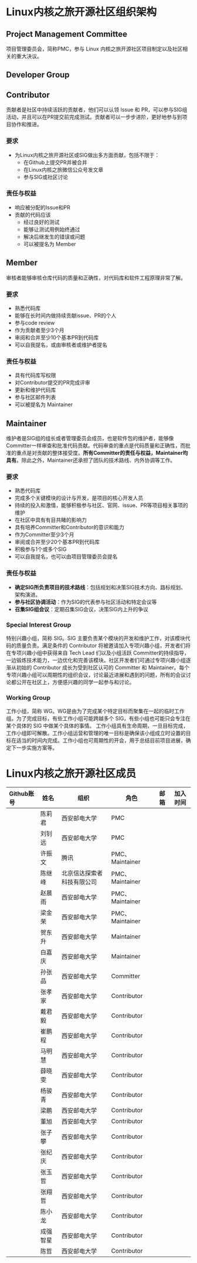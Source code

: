# Linux内核之旅开源社区组织架构

## Project Management Committee

项目管理委员会，简称PMC，参与 Linux 内核之旅开源社区项目制定以及社区相关的重大决议。

## Developer Group
## Contributor

贡献者是社区中持续活跃的贡献者，他们可以认领 Issue 和 PR，可以参与SIG组活动，并且可以在PR提交前完成测试。贡献者可以一步步进阶，更好地参与到项目协作和推进。

### 要求

- 为Linux内核之旅开源社区或SIG做出多方面贡献，包括不限于：
  - 在Github上提交PR并被合并
  - 在Linux内核之旅微信公众号发文章
  - 参与SIG或社区讨论

### 责任与权益

- 响应被分配的Issue和PR
- 贡献的代码应该
  - 经过良好的测试
  - 能够让测试用例始终通过
  - 解决后继发生的错误或问题
  - 可以被提名为 Member

## Member

审核者能够审核仓库代码的质量和正确性，对代码库和软件工程原理非常了解。

### 要求

- 熟悉代码库
- 能够在长时间内做持续贡献issue、PR的个人
- 参与code review
- 作为贡献者至少3个月
- 审阅和合并至少10个基本PR到代码库
- 可以自我提名，或由审核者或维护者提名

### 责任与权益

- 具有代码库写权限
- 对Contributor提交的PR完成评审
- 更新和维护代码库
- 参与社区邮件列表
- 可以被提名为 Maintainer


## Maintainer

维护者是SIG组的组长或者管理委员会成员，也是软件包的维护者，能够像Committer一样审查和批准代码贡献。代码审查的重点是代码质量和正确性，而批准的重点是对贡献的整体接受度。**所有Committer的责任与权益，Maintainer均具有**。除此之外，Maintainer还承担了团队的技术路线、内外协调等工作。

### 要求

- 熟悉代码库
- 完成多个关键模块的设计与开发，是项目的核心开发人员
- 持续的投入和激情，能够积极参与社区、官网、issue、PR等项目相关事项的维护
- 在社区中具有有目共睹的影响力
- 具有培养Committer和Contributor的意识和能力
- 作为Committer至少3个月
- 审阅或合并至少20个基本PR到代码库
- 积极参与1个或多个SIG
- 可以自我提名，也可以由项目管理委员会提名

### 责任与权益

- **确定SIG所负责项目的技术路线**：包括规划和决策SIG技术方向、路标规划、架构演进。
- **参与社区协调活动**：作为SIG的代表参与社区活动和特定会议等
- **召集SIG组会议**：定期召集SIG会议，决策SIG内上升的争议

### Special Interest Group
特别兴趣小组，简称 SIG。SIG 主要负责某个模块的开发和维护工作，对该模块代码的质量负责。满足条件的 Contributor 将被邀请加入专项兴趣小组，开发者们将在专项兴趣小组中获得来自 Tech Lead 们以及小组活跃 Committer的持续指导，一边锻炼技术能力，一边优化和完善该模块。社区开发者们可通过专项兴趣小组逐渐从初始的 Contributor 成长为受到社区认可的 Committer 和 Maintainer。每个专项兴趣小组可以周期性的组织会议，讨论最近进展和遇到的问题，所有的会议讨论都公开在社区上，方便感兴趣的同学一起参与和讨论。

### Working Group
工作小组，简称 WG。WG是由为了完成某个特定目标而聚集在一起的临时工作组。为了完成目标，有些工作小组可能跨越多个 SIG，有些小组也可能只会专注在某个具体的 SIG 中做某个具体的事情。 工作小组具有生命周期，一旦目标完成，工作小组即可解散。工作小组运营和管理的唯一目标是确保该小组成立时设置的目标在适当的时间内完成。工作小组也可周期性的开会，用于总结目前项目进展，确定下一步实施方案等。



# Linux内核之旅开源社区成员

|Github账号|姓名|组织|角色|邮箱|加入时间|
|:--|--|--|--|--|--|
||陈莉君|西安邮电大学|PMC|||
||刘钊远|西安邮电大学|PMC|||
||许振文|腾讯|PMC、Maintainer|||
||陈继峰|北京信达探索者科技有限公司|PMC、Maintainer|||
||赵晨雨|西安邮电大学|PMC、Maintainer|||
||梁金荣|西安邮电大学|PMC、Maintainer|||
||贺东升|西安邮电大学|Maintainer|||
||白嘉庆|西安邮电大学|Maintainer|||
||孙张品|西安邮电大学|Committer|||
||张孝家|西安邮电大学|Contributor|||
||戴君毅|西安邮电大学|Contributor|||
||崔鹏程|西安邮电大学|Contributor|||
||马明慧|西安邮电大学|Contributor|||
||薛晓雯|西安邮电大学|Contributor|||
||杨骏青|西安邮电大学|Contributor|||
||梁鹏|西安邮电大学|Contributor|||
||董旭|西安邮电大学|Contributor|||
||张子攀|西安邮电大学|Contributor|||
||张纪庆|西安邮电大学|Contributor|||
||张玉哲|西安邮电大学|Contributor|||
||张翔哲|西安邮电大学|Contributor|||
||陈小龙|西安邮电大学|Contributor|||
||成强智星|西安邮电大学|Contributor|||
||陈哲|西安邮电大学|Contributor|||
